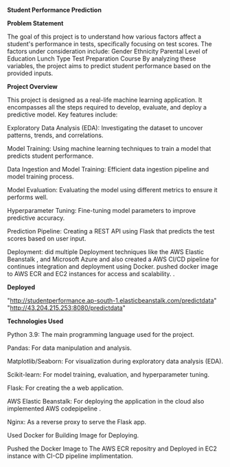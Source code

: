 **Student Performance Prediction** 


**Problem Statement**

The goal of this project is to understand how various factors affect a student's performance in tests, specifically focusing on test scores. The factors under consideration include:
Gender
Ethnicity
Parental Level of Education
Lunch Type
Test Preparation Course
By analyzing these variables, the project aims to predict student performance based on the provided inputs.


**Project Overview**

This project is designed as a real-life machine learning application. It encompasses all the steps required to develop, evaluate, and deploy a predictive model. Key features include:

Exploratory Data Analysis (EDA): Investigating the dataset to uncover patterns, trends, and correlations.

Model Training: Using machine learning techniques to train a model that predicts student performance.

Data Ingestion and Model Training: Efficient data ingestion pipeline and model training process.

Model Evaluation: Evaluating the model using different metrics to ensure it performs well.

Hyperparameter Tuning: Fine-tuning model parameters to improve predictive accuracy.

Prediction Pipeline: Creating a REST API using Flask that predicts the test scores based on user input.

Deployment: did multiple Deployment techniques like the  AWS Elastic Beanstalk , and Microsoft Azure and also created a AWS CI/CD pipeline for continues integration and deployment using Docker.
pushed docker image to AWS ECR and EC2 instances for access and scalability.
.

**Deployed**

"http://studentperformance.ap-south-1.elasticbeanstalk.com/predictdata" 
"http://43.204.215.253:8080/predictdata" 


**Technologies Used**

Python 3.9: The main programming language used for the project.

Pandas: For data manipulation and analysis.

Matplotlib/Seaborn: For visualization during exploratory data analysis (EDA).

Scikit-learn: For model training, evaluation, and hyperparameter tuning.

Flask: For creating the a web application.

AWS Elastic Beanstalk: For deploying the application in the cloud also implemented AWS codepipeline .

Nginx: As a reverse proxy to serve the Flask app.

Used Docker for Building Image for Deploying.

Pushed the Docker Image to The AWS ECR repositry and Deployed in EC2 instance with CI-CD pipeline implimentation.
